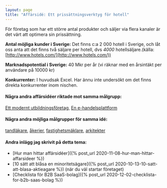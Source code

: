 ```yaml
---
layout: page
title: "Affärsidé: Ett prissättningsverktyg för hotell"
---
```

För företag som har ett större antal produkter och säljer via flera kanaler är det värt att optimera sin prissättning.

**Antal möjliga kunder i Sverige:** Det finns c:a 2 000 hotell i Sverige, och låt oss anta att det finns två säljare per hotell, dvs *4000* hotellsäljare.(källa: [http://www.hotels.com/](http://www.hotels.com/))

**Marknadspotential i Sverige:** 40 Mkr per år (vi räknar med en årsintäkt per användare på 10000 kr)

**Konkurrenter:** I huvudsak Excel. Har ännu inte undersökt om det finns direkta konkurrenter inom nischen.

#### Några andra affärsidéer riktade mot samma målgrupp:
[Ett modernt utbildningsföretag](/affarsideer/ett-modernt-utbildningsforetag-riktat-mot-hotell/), [En e-handelsplattform](/affarsideer/en-e-handelsplattform-for-hotell/)


#### Några andra möjliga målgrupper för samma idé:
[tandläkare](/affarsideer/ett-prissattningsverktyg-for-tandlakare/), [åkerier](/affarsideer/ett-prissattningsverktyg-for-akerier/), [fastighetsmäklare](/affarsideer/ett-prissattningsverktyg-for-fastighetsmaklare/), [arkitekter](/affarsideer/ett-prissattningsverktyg-for-arkitekter/)

#### Andra inlägg jag skrivit på detta tema:
- [Hur man hittar affärsidéer]({% post_url 2020-11-08-hur-man-hittar-affarsideer %})
- [10 sätt att blåsa en minoritetsägare]({% post_url 2020-10-13-10-satt-att-blasa-aktieagare %}) (när du väl startar företaget)
- [Checklista för B2B SaaS-bolag]({% post_url 2020-12-02-checklista-for-b2b-saas-bolag %})

